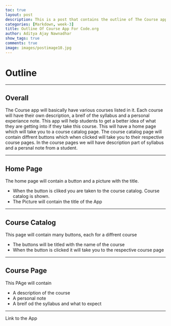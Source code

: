 ```yaml
---
toc: true
layout: post
description: This is a post that contains the outline of The Course app that Tay and I made for APCSP
categories: [Markdown, week-3]
title: Outline Of Course App For Code.org
author: Aditya Ajay Nawnadhar
show_tags: true
comments: true
image: images/postimage10.jpg
---
```


# Outline 

---

## Overall
The Course app will basically have various courses listed in it. Each course will have their own description, a breif of the syllabus and a personal experiance note. This app will help students to get a better idea of what they are getting into if they take this course. This will have a home page which will take you to a course catalog page. The course catalog page will contain diffrent buttons which when clicked will take you to their respective course pages. In the course pages we will have description part of syllabus and a persnal note from a student. 

---

## Home Page
The home page will contain a button and a picture with the title.
- When the button is cliked you are taken to the course catalog. Course catalog is shown.
- The Picture will contain the title of the App

---

## Course Catalog
This page will contain many buttons, each for a diffrent course
- The buttons will be titled with the name of the course
- When the button is clicked it will take you to the respective course page

---

## Course Page
This PAge will contain
- A description of the course 
- A personal note 
- A breif od the syllabus and what to expect

---


Link to the App
